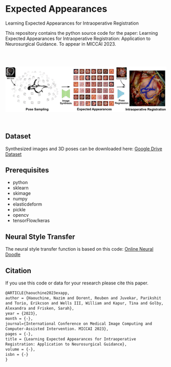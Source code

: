 # Expected Appearances
Learning Expected Appearances for Intraoperative Registration

This repository contains the python source code for the paper: 
Learning Expected Appearances for Intraoperative Registration: Application to Neurosurgical Guidance. To appear in MICCAI 2023.

<br /><br />

![Expected Appearnaces](https://github.com/rouge1616/ExApp/blob/main/ExApp.jpg)


<br />

## Dataset
Synthesized images and 3D poses can be downloaded here: [Google Drive Dataset](https://drive.google.com/drive/folders/1T2NS_BftaxE6yYZj3I1LdspuqNKwSyCl?usp=sharing) 

## Prerequisites
- python
- sklearn
- skimage
- numpy
- elasticdeform
- pickle
- opencv
- tensorFlow/keras

## Neural Style Transfer
The neural style transfer function is based on this code: [Online Neural Doodle](https://github.com/DmitryUlyanov/online-neural-doodle/)

## Citation
If you use this code or data for your research please cite this paper.

```
@ARTICLE{haouchine2023exapp,
author = {Haouchine, Nazim and Dorent, Reuben and Juvekar, Parikshit and Torio, Erikcson and Wells III, William and Kapur, Tina and Golby, Alexandra and Frisken, Sarah},
year = {2023},
month = {-},
journal={International Conference on Medical Image Computing and Computer-Assisted Intervention. MICCAI 2023},
pages = {-},
title = {Learning Expected Appearances for Intraoperative Registration: Application to Neurosurgical Guidance},
volume = {-},
isbn = {-}
}
```

